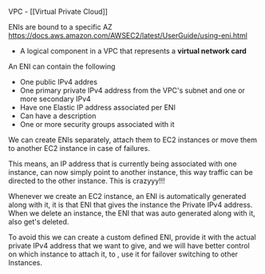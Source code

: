 VPC - [[Virtual Private Cloud]]

ENIs are bound to a specific AZ
https://docs.aws.amazon.com/AWSEC2/latest/UserGuide/using-eni.html

- A logical component in a VPC that represents a **virtual network card**

An ENI can contain the following
- One public IPv4 addres
- One primary private IPv4 address from the  VPC's subnet and one or more secondary IPv4
- Have one Elastic IP address associated per ENI
- Can have a description
- One or more security groups associated with it

We can create ENIs separately, attach them to EC2 instances or move them to another EC2 instance in case of failures. 

This means, an IP address that is currently being associated with one instance, can now simply point to another instance, this way traffic can be directed to the other instance. This is crazyyy!!!

Whenever we create an EC2 instance, an ENI is automatically generated along with it, it is that ENI that gives the instance the Private IPv4 address. When we delete an instance, the ENI that was auto generated along with it, also get's deleted. 

To avoid this we can create a custom defined ENI, provide it with the actual private IPv4 address that we want to give, and we will have better control on which instance to attach it, to , use it for failover switching to other Instances. 
